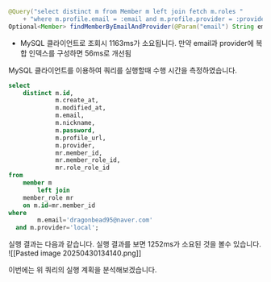 
```java
@Query("select distinct m from Member m left join fetch m.roles "  
    + "where m.profile.email = :email and m.profile.provider = :provider")  
Optional<Member> findMemberByEmailAndProvider(@Param("email") String email, @Param("provider") String provider);
```
- MySQL 클라이언트로 조회시 1163ms가 소요됩니다. 만약 email과 provider에 복합 인덱스를 구성하면 56ms로 개선됨

MySQL 클라이언트를 이용하여 쿼리를 실행할때 수행 시간을 측정하였습니다.
```sql
select  
    distinct m.id,  
             m.create_at,  
             m.modified_at,  
             m.email,  
             m.nickname,  
             m.password,  
             m.profile_url,  
             m.provider,  
             mr.member_id,  
             mr.member_role_id,  
             mr.role_role_id  
from  
    member m  
        left join  
    member_role mr  
    on m.id=mr.member_id  
where  
        m.email='dragonbead95@naver.com'  
  and m.provider='local';
```

실행 결과는 다음과 같습니다. 실행 결과를 보면 1252ms가 소요된 것을 볼수 있습니다. 
![[Pasted image 20250430134140.png]]

이번에는 위 쿼리의 실행 계획을 분석해보겠습니다.
